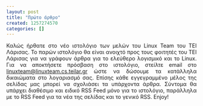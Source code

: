 ```yaml
---
layout: post
title: "Πρώτο άρθρο"
created: 1257274570
categories: []
---
```

<P style="text-align: justify;">Καλώς ήρθατε στο νέο ιστολόγιο των μελών του Linux Team του ΤΕΙ Λάρισας. Το παρών ιστολόγιο θα είναι ανοιχτό προς τους φοιτητές του ΤΕΙ Λάρισας για να γράφουν άρθρα για το ελεύθερο λογισμικό και το Linux. Για να αποκτήσετε πρόσβαση στο ιστολόγιο, στείλτε email στο <A href="mailto:linuxteam@linuxteam.cs.teilar.gr">linuxteam@linuxteam.cs.teilar.gr</A> ώστε να δώσουμε τα κατάλληλα δικαιώματα στο λογαριασμό σας. Επίσης κάθε εγγεγραμμένο μέλος της σελίδας μας μπορεί να σχολιάσει τα υπάρχοντα άρθρα. Σύντομα θα υπάρχει διαθέσιμο και ειδικό RSS Feed μόνο για το ιστολόγιο, παράλληλα με το RSS Feed για τα νέα της σελίδας και το γενικό RSS. Enjoy!</P>
